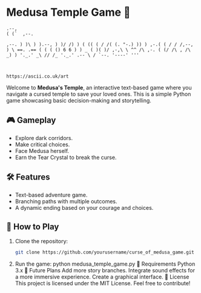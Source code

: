 # Medusa Temple Game 🐍  

    .--,
    ( (`  ,--.

    ,--. ) )\ ) ).--, ) )/ /) ) ( (( ( / /( (. "-.) )) ) ,-.( ( / / /,--, ) \ ==. .== ( ( ( () 6 6 ) ) _ ( )( )/ ,-,\ \ ^^ /\ ,-. ( (/ /\ , /\ _) ) '._.' _\ // /_ '._.' .-- \ / `--. '----' '''
    
    
    
    https://ascii.co.uk/art
    
Welcome to **Medusa's Temple**, an interactive text-based game where you navigate a cursed temple to save your loved ones. This is a simple Python game showcasing basic decision-making and storytelling.

## 🎮 Gameplay
- Explore dark corridors.
- Make critical choices.
- Face Medusa herself.
- Earn the Tear Crystal to break the curse.

## 🛠 Features
- Text-based adventure game.
- Branching paths with multiple outcomes.
- A dynamic ending based on your courage and choices.

## 🚀 How to Play
1. Clone the repository:
   ```bash
   git clone https://github.com/yourusername/curse_of_medusa_game.git
2. Run the game:
python medusa_temple_game.py
📝 Requirements
Python 3.x
🌟 Future Plans
Add more story branches.
Integrate sound effects for a more immersive experience.
Create a graphical interface.
📜 License
This project is licensed under the MIT License. Feel free to contribute!


